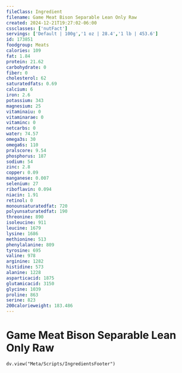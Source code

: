 ```yaml
---
fileClass: Ingredient
filename: Game Meat Bison Separable Lean Only Raw
created: 2024-12-21T19:27:02-06:00
cssclasses: ['nutFact']
servings: ['Default | 100g','1 oz | 28.4','1 lb | 453.6']
id: 173851
foodgroup: Meats
calories: 109
fat: 1.84
protein: 21.62
carbohydrate: 0
fiber: 0
cholesterol: 62
saturatedfats: 0.69
calcium: 6
iron: 2.6
potassium: 343
magnesium: 25
vitaminaiu: 0
vitaminarae: 0
vitaminc: 0
netcarbs: 0
water: 74.57
omega3s: 30
omega6s: 110
pralscore: 9.54
phosphorus: 187
sodium: 54
zinc: 2.8
copper: 0.09
manganese: 0.007
selenium: 27
riboflavin: 0.094
niacin: 1.91
retinol: 0
monounsaturatedfat: 720
polyunsaturatedfat: 190
threonine: 890
isoleucine: 911
leucine: 1679
lysine: 1686
methionine: 513
phenylalanine: 809
tyrosine: 695
valine: 978
arginine: 1282
histidine: 573
alanine: 1228
asparticacid: 1875
glutamicacid: 3150
glycine: 1039
proline: 863
serine: 823
200calorieweight: 183.486
---
```


# Game Meat Bison Separable Lean Only Raw

```dataviewjs
dv.view("Meta/Scripts/IngredientsFooter")
```